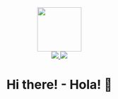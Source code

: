 <div id="header" align="center">
  <img src="https://media.giphy.com/media/7Z49eulwv4aGY35RaD/giphy.gif" width="100"/>
  <div>
    <a href="https://www.linkedin.com/in/fmaggi14/">
      <img src="https://img.shields.io/badge/LinkedIn-blue?logo=linkedin&logoColor=white&style=for-the-badge">
    </a>
    <a href="https://twitter.com/facumayi">
      <img src="https://img.shields.io/badge/Twitter-blue?style=for-the-badge&logo=twitter&logoColor=white">
    </a>
  </div>
  <h1>Hi there! - Hola! 👋</h1>
</div>



<!--
**Facem404/Facem404** is a ✨ _special_ ✨ repository because its `README.md` (this file) appears on your GitHub profile.

Here are some ideas to get you started:

- 🔭 I’m currently working on ...
- 🌱 I’m currently learning ...
- 👯 I’m looking to collaborate on ...
- 🤔 I’m looking for help with ...
- 💬 Ask me about ...
- 📫 How to reach me: ...
- 😄 Pronouns: ...
- ⚡ Fun fact: ...
-->
